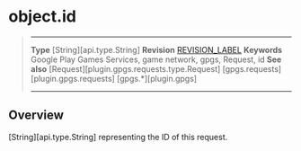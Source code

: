 # object.id

> --------------------- ------------------------------------------------------------------------------------------
> __Type__              [String][api.type.String]
> __Revision__          [REVISION_LABEL](REVISION_URL)
> __Keywords__          Google Play Games Services, game network, gpgs, Request, id
> __See also__          [Request][plugin.gpgs.requests.type.Request]
>						[gpgs.requests][plugin.gpgs.requests]
>                       [gpgs.*][plugin.gpgs]
> --------------------- ------------------------------------------------------------------------------------------

## Overview

[String][api.type.String] representing the ID of this request.
